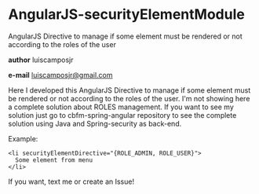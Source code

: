 # AngularJS-securityElementModule
AngularJS Directive to manage if some element must be rendered or not according to the roles of the user



  **author** luiscamposjr
  
  **e-mail** luiscamposjr@gmail.com
  
  Here I developed this AngularJS Directive to manage if some element must be rendered or not according to the roles of the user. 
  I'm not showing here a complete solution about ROLES management. If you want to see my solution just go to cbfm-spring-angular
  repository to see the complete solution using Java and Spring-security as back-end.
  
  Example: 
  ```
  <li securityElementDirective="{ROLE_ADMIN, ROLE_USER}">
  	Some element from menu
  </li>
  ```
  
  If you want, text me or create an Issue!
 
 
